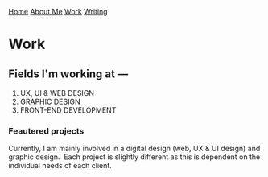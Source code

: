 [Home](index.md) [About Me](./about.md) [Work](./work/index.md) [Writing](./writing/index.md)

# Work

## Fields I'm working at —

1. UX, UI & WEB DESIGN
2. GRAPHIC DESIGN
3. FRONT-END DEVELOPMENT 


### Feautered projects
Currently, I am mainly involved in a digital design (web, UX & UI design) and graphic design.  Each project is slightly different as this is dependent on the individual needs of each client.
